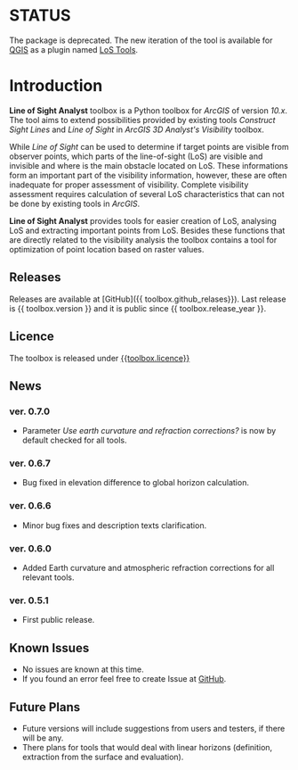 # STATUS

The package is deprecated. The new iteration of the tool is available for [QGIS](https://qgis.org/en/site/) as a plugin named [LoS Tools](https://github.com/JanCaha/qgis_los_tools).

# Introduction

**Line of Sight Analyst** toolbox is a Python toolbox for *ArcGIS* of version *10.x*. The tool aims to extend possibilities provided by existing tools *Construct Sight Lines* and *Line of Sight* in *ArcGIS* *3D Analyst's Visibility* toolbox.

While *Line of Sight* can be used to determine if target points are visible from observer points, which parts of the line-of-sight (LoS) are visible and invisible and where is the main obstacle located on LoS. These informations form an important part of the visibility information, however, these are often inadequate for proper assessment of visibility. Complete visibility assessment requires calculation of several LoS characteristics that can not be done by existing tools in *ArcGIS*.

**Line of Sight Analyst** provides tools for easier creation of LoS, analysing LoS and extracting important points from LoS. Besides these functions that are directly related to the visibility analysis the toolbox contains a tool for optimization of point location based on raster values.

## Releases

Releases are available at [GitHub]({{ toolbox.github_relases}}). Last release is {{ toolbox.version }} and it is public since {{ toolbox.release_year }}.

## Licence

The toolbox is released under [{{toolbox.licence}}]({{toolbox.licence_link}})

## News

### ver. 0.7.0

- Parameter *Use earth curvature and refraction corrections?* is now by default checked for all tools.

### ver. 0.6.7

- Bug fixed in elevation difference to global horizon calculation.</li>

### ver. 0.6.6

- Minor bug fixes and description texts clarification.
			
### ver. 0.6.0

- Added Earth curvature and atmospheric refraction corrections for all relevant tools.

### ver. 0.5.1

- First public release.

## Known Issues

- No issues are known at this time.
- If you found an error feel free to create Issue at [GitHub]({{toolbox.github_issue}}).

## Future Plans

- Future versions will include suggestions from users and testers, if there will be any.
- There plans for tools that would deal with linear horizons (definition, extraction from the surface and evaluation).